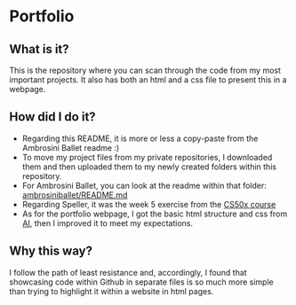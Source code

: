 # Portfolio

## What is it?
This is the repository where you can scan through the code from my most important projects. It also has both an html and a css file to present this in a webpage.

## How did I do it?
- Regarding this README, it is more or less a copy-paste from the Ambrosini Ballet readme :)
- To move my project files from my private repositories, I downloaded them and then uploaded them to my newly created folders within this repository.  
- For Ambrosini Ballet, you can look at the readme within that folder: [ambrosiniballet/README.md](https://github.com/gabriel-1607/Portfolio/blob/9bb8968589eb40a39a20eb40b14aa5d401ae3958/ambrosiniballet/README.md)  
- Regarding Speller, it was the week 5 exercise from the [CS50x course](https://www.edx.org/learn/computer-science/harvard-university-cs50-s-introduction-to-computer-science)
- As for the portfolio webpage, I got the basic html structure and css from [AI](https://zzzcode.ai/html/code-generator), then I improved it to meet my expectations.

## Why this way?
I follow the path of least resistance and, accordingly, I found that showcasing code within Github in separate files is so much more simple than trying to highlight it within a website in html pages.

